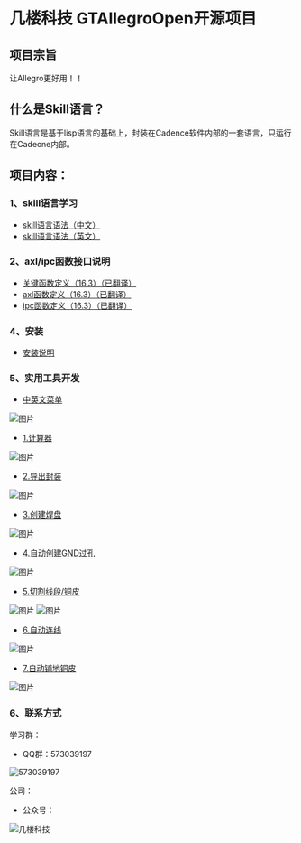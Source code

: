 # 几楼科技 GTAllegroOpen开源项目
## 项目宗旨
让Allegro更好用！！
## 什么是Skill语言？
Skill语言是基于lisp语言的基础上，封装在Cadence软件内部的一套语言，只运行在Cadecne内部。
## 项目内容：
### 1、skill语言学习
* [skill语言语法（中文）](https://github.com/whh5118/GTOpen/blob/master/Doc/SKILL%E8%AF%AD%E6%B3%95%E7%94%A8%E6%88%B7%E6%89%8B%E5%86%8C_Chinese.pdf)
* [skill语言语法（英文）](https://github.com/whh5118/GTOpen/blob/master/Doc/SKILL%E8%AF%AD%E6%B3%95%E7%94%A8%E6%88%B7%E6%89%8B%E5%86%8C_English.pdf)
### 2、axl/ipc函数接口说明
* [关键函数定义（16.3）（已翻译）](https://github.com/whh5118/GTOpen/blob/master/Doc/skill%E8%AF%AD%E8%A8%80API_%E5%85%B3%E9%94%AE%E5%87%BD%E6%95%B0%E5%AE%9A%E4%B9%89_16.3.pdf)
* [axl函数定义（16.3）（已翻译）](https://github.com/whh5118/GTOpen/blob/master/Doc/skill%E8%AF%AD%E8%A8%80API_axl%E5%87%BD%E6%95%B0%E5%AE%9A%E4%B9%89_16.3.pdf)
* [ipc函数定义（16.3）（已翻译）](https://github.com/whh5118/GTOpen/blob/master/Doc/skill%E8%AF%AD%E8%A8%80API_ipc%E5%87%BD%E6%95%B0%E5%AE%9A%E4%B9%89_16.3.pdf)
### 4、安装
* [安装说明](https://github.com/whh5118/GTOpen/blob/master/%E5%AE%89%E8%A3%85%E8%AF%B4%E6%98%8E.txt)
### 5、实用工具开发
* [中英文菜单](https://github.com/whh5118/GTOpen/blob/master/Code/gtopen_main.il)

![图片](https://github.com/whh5118/GTOpen/blob/master/pic/%E4%B8%AD%E8%8B%B1%E6%96%87%E8%8F%9C%E5%8D%95.jpg)
* [1.计算器](https://github.com/whh5118/GTOpen/blob/master/Code/gtopen_Code.il#L1)

![图片](https://github.com/whh5118/GTOpen/blob/master/pic/%E8%AE%A1%E7%AE%97%E5%99%A8%E6%88%AA%E5%9B%BE.jpg)
* [2.导出封装](https://github.com/whh5118/GTOpen/blob/master/Code/gtopen_Code.il#L94)

![图片](https://github.com/whh5118/GTOpen/blob/master/pic/%E5%AF%BC%E5%87%BA%E5%B0%81%E8%A3%85.jpg)
* [3.创建焊盘](https://github.com/whh5118/GTOpen/blob/master/Code/gtopen_Code.il#L178)

![图片](https://github.com/whh5118/GTOpen/blob/master/pic/%E5%88%9B%E5%BB%BA%E7%84%8A%E7%9B%98.jpg)
* [4.自动创建GND过孔](https://github.com/whh5118/GTOpen/blob/master/Code/gtopen_Code.il#L797)

![图片](https://github.com/whh5118/GTOpen/blob/master/pic/%E8%87%AA%E5%8A%A8%E5%88%9B%E5%BB%BA%E5%9C%B0%E8%BF%87%E5%AD%94.jpg)
* [5.切割线段/铜皮](https://github.com/whh5118/GTOpen/blob/master/Code/gtopen_Code.il#L1005)

![图片](https://github.com/whh5118/GTOpen/blob/master/pic/%E5%88%87%E5%89%B2%E7%BA%BF%E6%AE%B5.gif)
![图片](https://github.com/whh5118/GTOpen/blob/master/pic/%E5%88%87%E5%89%B2%E9%93%9C%E7%9A%AE.gif)
* [6.自动连线](https://github.com/whh5118/GTOpen/blob/master/Code/gtopen_Code.il#L1106)

![图片](https://github.com/whh5118/GTOpen/blob/master/pic/%E8%87%AA%E5%8A%A8%E8%BF%9E%E7%BA%BF.gif)
* [7.自动铺地铜皮](https://github.com/whh5118/GTOpen/blob/master/Code/gtopen_Code.il#L1226)

![图片](https://github.com/whh5118/GTOpen/blob/master/pic/%E5%A2%9E%E5%8A%A0%E5%9C%B0%E5%8A%A8%E6%80%81%E9%93%9C.jpg)

### 6、联系方式
学习群：

* QQ群：573039197

![573039197](https://github.com/whh5118/GTOpen/blob/master/FAQ/QQ%E7%BE%A4%E4%BA%8C%E7%BB%B4%E7%A0%81.jpg)

公司：

* 公众号：

![几楼科技](https://github.com/whh5118/GTOpen/blob/master/FAQ/%E5%85%AC%E4%BC%97%E5%8F%B7%E4%BA%8C%E7%BB%B4%E7%A0%81.jpg)
